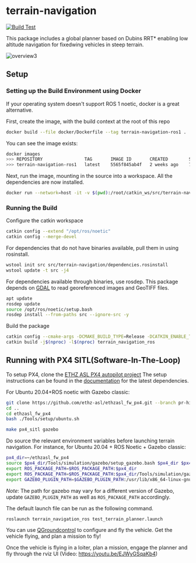 # terrain-navigation

[![Build Test](https://github.com/ethz-asl/terrain-navigation/actions/workflows/build_test.yml/badge.svg)](https://github.com/ethz-asl/terrain-navigation/actions/workflows/build_test.yml)

This package includes a global planner based on Dubins RRT* enabling low altitude navigation for fixedwing vehicles in steep terrain.

![overview3](https://github.com/ethz-asl/terrain-navigation/assets/5248102/90e43b60-ea8c-49db-9fb3-257b145fc35c)

## Setup

### Setting up the Build Environment using Docker

If your operating system doesn't support ROS 1 noetic, docker is a great alternative. 

First, create the image, with the build context at the root of this repo

```Bash
docker build --file docker/Dockerfile --tag terrain-navigation-ros1 .
```

You can see the image exists:
```Bash
docker images
>>> REPOSITORY                TAG       IMAGE ID       CREATED        SIZE
>>> terrain-navigation-ros1   latest    5565f845ab4f   2 weeks ago    774MB
```

Next, run the image, mounting in the source into a workspace. All the dependencies are now installed.
```Bash
docker run --network=host -it -v $(pwd):/root/catkin_ws/src/terrain-navigation -w /root/catkin_ws terrain-navigation-ros1 bash
```

### Running the Build

Configure the catkin workspace
```Bash
catkin config --extend "/opt/ros/noetic"
catkin config --merge-devel
```

For dependencies that do not have binaries available, pull them in using rosinstall.
```Bash
wstool init src src/terrain-navigation/dependencies.rosinstall
wstool update -t src -j4
```

For dependencies available through binaries, use rosdep.
This package depends on [GDAL](https://gdal.org/index.html) to read georeferenced images and GeoTIFF files.
```Bash
apt update
rosdep update
source /opt/ros/noetic/setup.bash
rosdep install --from-paths src --ignore-src -y
```

Build the package
```Bash
catkin config --cmake-args -DCMAKE_BUILD_TYPE=Release -DCATKIN_ENABLE_TESTING=False
catkin build -j$(nproc) -l$(nproc) terrain_navigation_ros
```

## Running with PX4 SITL(Software-In-The-Loop)

To setup PX4, clone the [ETHZ ASL PX4 autopilot project](https://github.com/ethz-asl/ethzasl_fw_px4/tree/pr-hinwil-testing)
The setup instructions can be found in the [documentation](https://docs.px4.io/main/en/dev_setup/dev_env_linux_ubuntu.html) for the latest dependencies.

For Ubuntu 20.04+ROS noetic with Gazebo classic:

```Bash
git clone https://github.com/ethz-asl/ethzasl_fw_px4.git --branch pr-hinwil-testing --recursive
cd ..
cd ethzasl_fw_px4
bash ./Tools/setup/ubuntu.sh

make px4_sitl gazebo
```

Do source the relevant environment variables before launching terrain navigation. For instance, for Ubuntu 20.04 + ROS Noetic + Gazebo classic:

```Bash
px4_dir=~/ethzasl_fw_px4
source $px4_dir/Tools/simulation/gazebo/setup_gazebo.bash $px4_dir $px4_dir/build/px4_sitl_default
export ROS_PACKAGE_PATH=$ROS_PACKAGE_PATH:$px4_dir
export ROS_PACKAGE_PATH=$ROS_PACKAGE_PATH:$px4_dir/Tools/simulation/gazebo/sitl_gazebo
export GAZEBO_PLUGIN_PATH=$GAZEBO_PLUGIN_PATH:/usr/lib/x86_64-linux-gnu/gazebo-11/plugins
```

*Note*: The path for gazebo may vary for a different version of Gazebo, update `GAZEBO_PLUGIN_PATH` as well as `ROS_PACKAGE_PATH`
accordingly.


The default launch file can be run as the following command.
```Bash
roslaunch terrain_navigation_ros test_terrain_planner.launch
```

You can use [QGroundcontrol](http://qgroundcontrol.com/) to configure and fly the vehicle. Get the vehicle flying, and plan a mission to fly!

Once the vehicle is flying in a loiter, plan a mission, engage the planner and fly through the rviz UI (Video: https://youtu.be/EJWyGSqaKb4)

